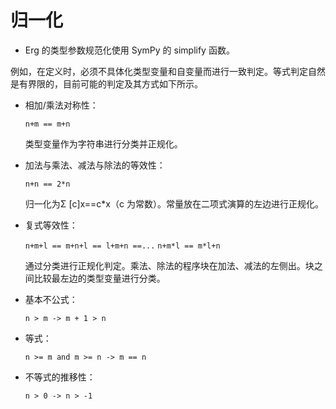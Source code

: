 # 归一化

* Erg 的类型参数规范化使用 SymPy 的 simplify 函数。

例如，在定义时，必须不具体化类型变量和自变量而进行一致判定。等式判定自然是有界限的，目前可能的判定及其方式如下所示。

* 相加/乘法对称性：

  `n+m == m+n`

  类型变量作为字符串进行分类并正规化。

* 加法与乘法、减法与除法的等效性：

  `n+n == 2*n`

  归一化为Σ [c]x==c*x（c 为常数）。常量放在二项式演算的左边进行正规化。

* 复式等效性：

  `n+m+l == m+n+l == l+m+n ==...` `n+m*l == m*l+n`

  通过分类进行正规化判定。乘法、除法的程序块在加法、减法的左侧出。块之间比较最左边的类型变量进行分类。

* 基本不公式：

  `n > m -> m + 1 > n`

* 等式：

  `n >= m and m >= n -> m == n`

* 不等式的推移性：

  `n > 0 -> n > -1`
